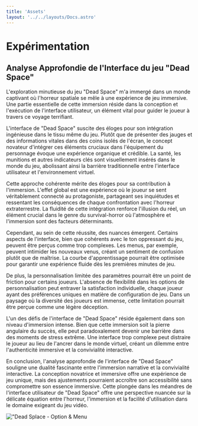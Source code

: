 ```yaml
---
title: 'Assets'
layout: '../../layouts/Docs.astro'
---
```


# Expérimentation

<h2>Analyse Approfondie de l'Interface du jeu "Dead Space"</h2> 

L'exploration minutieuse du jeu "Dead Space" m'a immergé dans un monde captivant où l'horreur spatiale se mêle à une expérience de jeu immersive. Une partie essentielle de cette immersion réside dans la conception et l'exécution de l'interface utilisateur, un élément vital pour guider le joueur à travers ce voyage terrifiant.

L'interface de "Dead Space" suscite des éloges pour son intégration ingénieuse dans le tissu même du jeu. Plutôt que de présenter des jauges et des informations vitales dans des coins isolés de l'écran, le concept novateur d'intégrer ces éléments cruciaux dans l'équipement du personnage évoque une expérience organique et crédible. La santé, les munitions et autres indicateurs clés sont visuellement insérés dans le monde du jeu, abolissant ainsi la barrière traditionnelle entre l'interface utilisateur et l'environnement virtuel.

Cette approche cohérente mérite des éloges pour sa contribution à l'immersion. L'effet global est une expérience où le joueur se sent véritablement connecté au protagoniste, partageant ses inquiétudes et ressentant les conséquences de chaque confrontation avec l'horreur extraterrestre. La fluidité de cette intégration renforce l'illusion du réel, un élément crucial dans le genre du survival-horror où l'atmosphère et l'immersion sont des facteurs déterminants.

Cependant, au sein de cette réussite, des nuances émergent. Certains aspects de l'interface, bien que cohérents avec le ton oppressant du jeu, peuvent être perçus comme trop complexes. Les menus, par exemple, peuvent intimider les nouveaux venus, créant un sentiment de confusion plutôt que de maîtrise. La courbe d'apprentissage pourrait être optimisée pour garantir une expérience fluide dès les premières minutes de jeu.

De plus, la personnalisation limitée des paramètres pourrait être un point de friction pour certains joueurs. L'absence de flexibilité dans les options de personnalisation peut entraver la satisfaction individuelle, chaque joueur ayant des préférences uniques en matière de configuration de jeu. Dans un paysage où la diversité des joueurs est immense, cette limitation pourrait être perçue comme une légère déception.

L'un des défis de l'interface de "Dead Space" réside également dans son niveau d'immersion intense. Bien que cette immersion soit la pierre angulaire du succès, elle peut paradoxalement devenir une barrière dans des moments de stress extrême. Une interface trop complexe peut distraire le joueur au lieu de l'ancrer dans le monde virtuel, créant un dilemme entre l'authenticité immersive et la convivialité interactive.

En conclusion, l'analyse approfondie de l'interface de "Dead Space" souligne une dualité fascinante entre l'immersion narrative et la convivialité interactive. La conception novatrice et immersive offre une expérience de jeu unique, mais des ajustements pourraient accroître son accessibilité sans compromettre son essence immersive. Cette plongée dans les méandres de l'interface utilisateur de "Dead Space" offre une perspective nuancée sur la délicate équation entre l'horreur, l'immersion et la facilité d'utilisation dans le domaine exigeant du jeu vidéo.

!["Dead Splace - Option & Menu](/imgs/Dead-Space.jpg "Dead Splace - Option & Menu")
